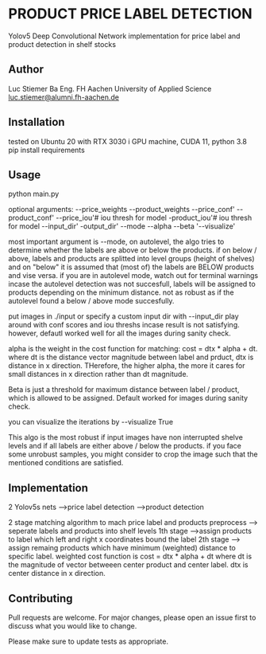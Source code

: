 # PRODUCT PRICE LABEL DETECTION

Yolov5 Deep Convolutional Network implementation for price label and product detection in shelf stocks

## Author
Luc Stiemer Ba Eng. FH Aachen University of Applied Science luc.stiemer@alumni.fh-aachen.de

## Installation

tested on Ubuntu 20 with RTX 3030 i GPU machine, CUDA 11, python 3.8
pip install requirements

## Usage

python main.py 

optional arguments:
--price_weights
--product_weights
--price_conf'
--product_conf'
--price_iou'# iou thresh for model
-product_iou'# iou thresh for model
--input_dir'
-output_dir'
--mode
--alpha
--beta
'--visualize'


most important argument is --mode, on autolevel, the algo tries to determine whether the labels are above or below the products. if on below / above, labels and products are splitted into level groups (height of shelves) and on "below" it is assumed that (most of) the labels are BELOW products and vise versa. if you are in autolevel mode, watch out for terminal warnings incase the autolevel detection was not succesfull, labels will be assigned to products depending on the minimum distance. not as robust as if the autolevel found a  below / above mode succesfully.

put images in ./input or specify a custom input dir with --input_dir
play around with conf scores and iou threshs incase result is not satisfying. however, defautl worked well for all the images during sanity check.

alpha is the weight in the cost function for matching: cost = dtx * alpha + dt. where dt is the distance vector magnitude between label and prduct, dtx is distance in x direction. THerefore, the
higher alpha, the more it cares for small distances in x direction rather than dt magnitude. 

Beta is just a threshold for maximum distance between label / product, which is allowed to be assigned. Default worked for images during sanity check.

you can visualize the iterations by --visualize True

This algo is the most robust if input images have non interrupted shelve levels and if all labels are either above / below the products. if you face some unrobust samples, you might consider to crop the image such that the mentioned conditions are satisfied.



## Implementation
2 Yolov5s nets 
-->price label detection
-->product detection

2 stage matching algorithm to mach price label and products
preprocess
--> seperate labels and products into shelf levels
1th stage
-->assign products to label which left and right x coordinates bound the label
2th stage
--> assign remaing products which have minimum (weighted) distance to specific label. weighted cost function is cost = dtx * alpha + dt 
where dt is the magnitude of vector betweeen center product and center label. dtx is center distance in x direction.


## Contributing
Pull requests are welcome. For major changes, please open an issue first to discuss what you would like to change.

Please make sure to update tests as appropriate.


